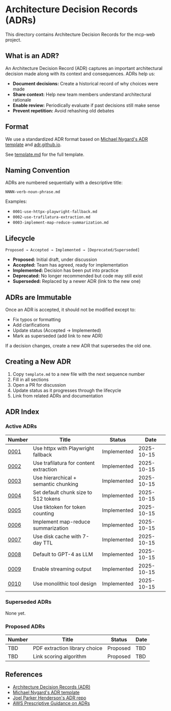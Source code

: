 # Architecture Decision Records (ADRs)

This directory contains Architecture Decision Records for the mcp-web project.

## What is an ADR?

An Architecture Decision Record (ADR) captures an important architectural decision made along with its context and consequences. ADRs help us:

- **Document decisions:** Create a historical record of why choices were made
- **Share context:** Help new team members understand architectural rationale
- **Enable review:** Periodically evaluate if past decisions still make sense
- **Prevent repetition:** Avoid rehashing old debates

## Format

We use a standardized ADR format based on [Michael Nygard's ADR template](https://cognitect.com/blog/2011/11/15/documenting-architecture-decisions) and [adr.github.io](https://adr.github.io/).

See [template.md](template.md) for the full template.

## Naming Convention

ADRs are numbered sequentially with a descriptive title:

```
NNNN-verb-noun-phrase.md
```

Examples:
- `0001-use-httpx-playwright-fallback.md`
- `0002-use-trafilatura-extraction.md`
- `0003-implement-map-reduce-summarization.md`

## Lifecycle

```
Proposed → Accepted → Implemented → [Deprecated/Superseded]
```

- **Proposed:** Initial draft, under discussion
- **Accepted:** Team has agreed, ready for implementation
- **Implemented:** Decision has been put into practice
- **Deprecated:** No longer recommended but code may still exist
- **Superseded:** Replaced by a newer ADR (link to the new one)

## ADRs are Immutable

Once an ADR is accepted, it should not be modified except to:
- Fix typos or formatting
- Add clarifications
- Update status (Accepted → Implemented)
- Mark as superseded (add link to new ADR)

If a decision changes, create a new ADR that supersedes the old one.

## Creating a New ADR

1. Copy `template.md` to a new file with the next sequence number
2. Fill in all sections
3. Open a PR for discussion
4. Update status as it progresses through the lifecycle
5. Link from related ADRs and documentation

## ADR Index

### Active ADRs

| Number | Title | Status | Date |
|--------|-------|--------|------|
| [0001](0001-use-httpx-playwright-fallback.md) | Use httpx with Playwright fallback | Implemented | 2025-10-15 |
| [0002](0002-use-trafilatura-extraction.md) | Use trafilatura for content extraction | Implemented | 2025-10-15 |
| [0003](0003-use-hierarchical-chunking.md) | Use hierarchical + semantic chunking | Implemented | 2025-10-15 |
| [0004](0004-set-chunk-size-512-tokens.md) | Set default chunk size to 512 tokens | Implemented | 2025-10-15 |
| [0005](0005-use-tiktoken-counting.md) | Use tiktoken for token counting | Implemented | 2025-10-15 |
| [0006](0006-implement-map-reduce-summarization.md) | Implement map-reduce summarization | Implemented | 2025-10-15 |
| [0007](0007-use-disk-cache-7day-ttl.md) | Use disk cache with 7-day TTL | Implemented | 2025-10-15 |
| [0008](0008-default-to-gpt4-openai.md) | Default to GPT-4 as LLM | Implemented | 2025-10-15 |
| [0009](0009-enable-streaming-output.md) | Enable streaming output | Implemented | 2025-10-15 |
| [0010](0010-use-monolithic-tool-design.md) | Use monolithic tool design | Implemented | 2025-10-15 |

### Superseded ADRs

None yet.

### Proposed ADRs

| Number | Title | Status | Date |
|--------|-------|--------|------|
| TBD | PDF extraction library choice | Proposed | TBD |
| TBD | Link scoring algorithm | Proposed | TBD |

## References

- [Architecture Decision Records (ADR)](https://adr.github.io/)
- [Michael Nygard's ADR template](https://cognitect.com/blog/2011/11/15/documenting-architecture-decisions)
- [Joel Parker Henderson's ADR repo](https://github.com/joelparkerhenderson/architecture-decision-record)
- [AWS Prescriptive Guidance on ADRs](https://docs.aws.amazon.com/prescriptive-guidance/latest/architectural-decision-records/welcome.html)
